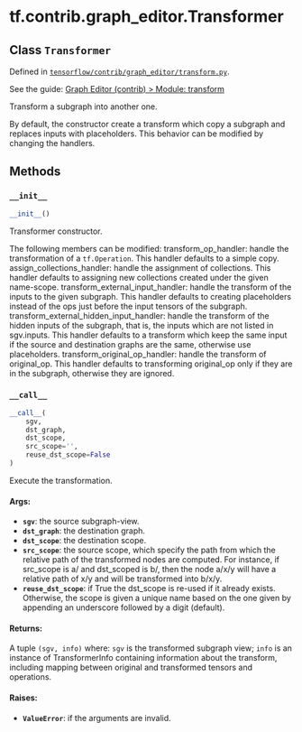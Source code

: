 <div itemscope itemtype="http://developers.google.com/ReferenceObject">
<meta itemprop="name" content="tf.contrib.graph_editor.Transformer" />
<meta itemprop="property" content="__call__"/>
<meta itemprop="property" content="__init__"/>
</div>

# tf.contrib.graph_editor.Transformer

## Class `Transformer`





Defined in [`tensorflow/contrib/graph_editor/transform.py`](https://www.tensorflow.org/code/tensorflow/contrib/graph_editor/transform.py).

See the guide: [Graph Editor (contrib) > Module: transform](../../../../../api_guides/python/contrib.graph_editor.md#Module_transform)

Transform a subgraph into another one.

By default, the constructor create a transform which copy a subgraph and
replaces inputs with placeholders. This behavior can be modified by changing
the handlers.

## Methods

<h3 id="__init__"><code>__init__</code></h3>

``` python
__init__()
```

Transformer constructor.

The following members can be modified:
transform_op_handler: handle the transformation of a `tf.Operation`.
  This handler defaults to a simple copy.
assign_collections_handler: handle the assignment of collections.
  This handler defaults to assigning new collections created under the
  given name-scope.
transform_external_input_handler: handle the transform of the inputs to
  the given subgraph. This handler defaults to creating placeholders
  instead of the ops just before the input tensors of the subgraph.
transform_external_hidden_input_handler: handle the transform of the
  hidden inputs of the subgraph, that is, the inputs which are not listed
  in sgv.inputs. This handler defaults to a transform which keep the same
  input if the source and destination graphs are the same, otherwise
  use placeholders.
transform_original_op_handler: handle the transform of original_op. This
  handler defaults to transforming original_op only if they are in the
  subgraph, otherwise they are ignored.

<h3 id="__call__"><code>__call__</code></h3>

``` python
__call__(
    sgv,
    dst_graph,
    dst_scope,
    src_scope='',
    reuse_dst_scope=False
)
```

Execute the transformation.

#### Args:

* <b>`sgv`</b>: the source subgraph-view.
* <b>`dst_graph`</b>: the destination graph.
* <b>`dst_scope`</b>: the destination scope.
* <b>`src_scope`</b>: the source scope, which specify the path from which the
    relative path of the transformed nodes are computed. For instance, if
    src_scope is a/ and dst_scoped is b/, then the node a/x/y will have a
    relative path of x/y and will be transformed into b/x/y.
* <b>`reuse_dst_scope`</b>: if True the dst_scope is re-used if it already exists.
    Otherwise, the scope is given a unique name based on the one given
    by appending an underscore followed by a digit (default).

#### Returns:

A tuple `(sgv, info)` where:
  `sgv` is the transformed subgraph view;
  `info` is an instance of TransformerInfo containing
  information about the transform, including mapping between
  original and transformed tensors and operations.

#### Raises:

* <b>`ValueError`</b>: if the arguments are invalid.



